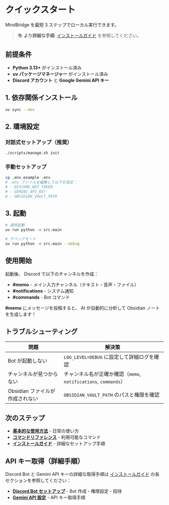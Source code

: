 # クイックスタート

MindBridge を最短 3 ステップでローカル実行できます。

> 📚 **より詳細な手順**: [インストールガイド](installation.md) を参照してください。

## 前提条件

- **Python 3.13+** がインストール済み
- **uv パッケージマネージャー** がインストール済み
- **Discord アカウント** と **Google Gemini API キー**

## 1. 依存関係インストール

```bash
uv sync --dev
```

## 2. 環境設定

### 対話式セットアップ（推奨）

```bash
./scripts/manage.sh init
```

### 手動セットアップ

```bash
cp .env.example .env
# .env ファイルを編集して以下を設定：
# - DISCORD_BOT_TOKEN
# - GEMINI_API_KEY
# - OBSIDIAN_VAULT_PATH
```

## 3. 起動

```bash
# 通常起動
uv run python -m src.main

# デバッグモード
uv run python -m src.main --debug
```

## 使用開始

起動後、 Discord で以下のチャンネルを作成：

- **#memo** - メイン入力チャンネル（テキスト・音声・ファイル）
- **#notifications** - システム通知
- **#commands** - Bot コマンド

**#memo** にメッセージを投稿すると、 AI が自動的に分析して Obsidian ノートを生成します！

## トラブルシューティング

| 問題 | 解決策 |
|------|--------|
| Bot が起動しない | `LOG_LEVEL=DEBUG` に設定して詳細ログを確認 |
| チャンネルが見つからない | チャンネル名が正確か確認（`memo`, `notifications`, `commands`） |
| Obsidian ファイルが作成されない | `OBSIDIAN_VAULT_PATH` のパスと権限を確認 |

## 次のステップ

- **[基本的な使用方法](basic-usage.md)** - 日常の使い方
- **[コマンドリファレンス](commands-reference.md)** - 利用可能なコマンド
- **[インストールガイド](installation.md)** - 詳細なセットアップ手順

## API キー取得（詳細手順）

Discord Bot と Gemini API キーの詳細な取得手順は [インストールガイド](installation.md) の各セクションを参照してください：

- **[Discord Bot セットアップ](installation.md#discord-bot-セットアップ)** - Bot 作成・権限設定・招待
- **[Gemini API 設定](installation.md#api-設定)** - API キー取得手順
